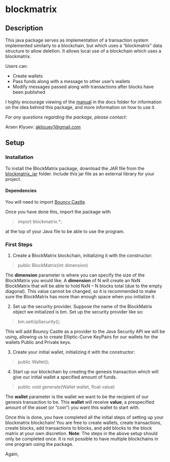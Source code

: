 # blockmatrix

## Description

This java package serves as implementation of a transaction system implemented similarly to a
blockchain, but which uses a “blockmatrix” data structure to allow deletion. It allows local use of a
blockchain which uses a blockmatrix.

Users can:
* Create wallets
* Pass funds along with a message to other user’s wallets
* Modify messages passed along with transactions after blocks have been published

I highly encourage viewing of the [manual](docs/manual.pdf) in the docs folder for information on the idea behind this package, and more information on how to use it. 

*For any questions regarding the package, please contact:*

Arsen Klyuev: akliouev1@gmail.com

## Setup 
### Installation
To install the BlockMatrix package, download the
JAR file from the [blockmatrix_jar](out/artifacts/blockmatrix_jar) folder. Include this jar file as an external library for your project.

#### Dependencies
You will need to import [Bouncy Castle](https://www.bouncycastle.org/download/bcprov-jdk15on-159.jar).

Once you have done this, import the package with 
> import blockmatrix.*;

at the top of your Java file to be able to use the program.

### First Steps
1. Create a BlockMatrix blockchain, initializing it with the constructor:
> public BlockMatrix(int dimension)

The **dimension** parameter is where you can specify the size of the BlockMatrix you would
like. A **dimension** of N will create an NxN BlockMatrix that will be able to hold NxN – N
blocks total (due to the empty diagonal). This value cannot be changed, so it is
recommended to make sure the BlockMatrix has more than enough space when you
initialize it.

2. Set up the security provider. Suppose the name of the BlockMatrix object we initialized is
bm. Set up the security provider like so:
>bm.setUpSecurity();

This will add Bouncy Castle as a provider to the Java Security API we will be using, allowing
us to create Elliptic-Curve KeyPairs for our wallets for the wallets Public and Private keys. 

3. Create your initial wallet, initializing it with the constructor: 
>public Wallet();

4. Start up our blockchain by creating the genesis transaction which will give our initial wallet a
specified amount of funds. 
>public void generate(Wallet wallet, float value)

The **wallet** parameter is the wallet we want to be the recipient of our genesis transaction to
be. This **wallet** will receive **value**, a prespecified amount of the asset (or “coin”) you want
this wallet to start with. 

Once this is done, you have completed all the initial steps of setting up your blockmatrix blockchain!
You are free to create wallets, create transactions, create blocks, add transactions to blocks, and add
blocks to the block matrix at your own discretion. **Note**: The steps in the above setup should only 
be completed once. It is not possible to have multiple blockchains in one program using the
package.

Again, 
